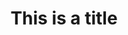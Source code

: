 ---
title: This is a title
description: >-
  This is a desc
image: 
draft: false
section1:
  image: /img/redaction-agile-web-1-header.png
section2:
  title: "Qu’est-ce que la rédaction agile?"
  description: "Un service de rédaction bonifié qui s’adapte à votre réalité."
section3:
  images: /img/redaction-agile-web-2-header.jpg
---